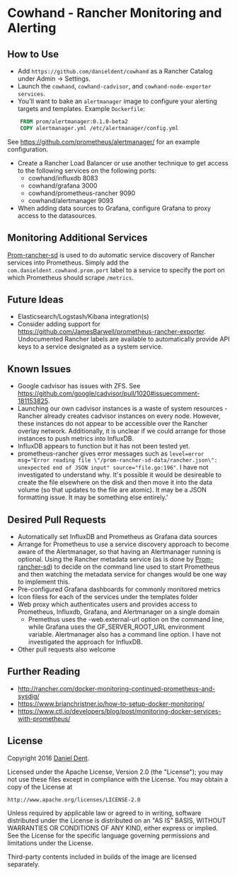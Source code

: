 # Cowhand - Rancher Monitoring and Alerting

## How to Use

   * Add `https://github.com/danieldent/cowhand` as a Rancher Catalog under Admin -> Settings.
   * Launch the `cowhand`, `cowhand-cadvisor`, and `cowhand-node-exporter services`.
   * You'll want to bake an `alertmanager` image to configure your alerting targets and templates. Example `Dockerfile`:

```Dockerfile
    FROM prom/alertmanager:0.1.0-beta2
    COPY alertmanager.yml /etc/alertmanager/config.yml
```

See https://github.com/prometheus/alertmanager/ for an example configuration.

   * Create a Rancher Load Balancer or use another technique to get access to the following services on the following ports:
     * cowhand/influxdb 8083
     * cowhand/grafana 3000
     * cowhand/prometheus-rancher 9090
     * cowhand/alertmanager 9093
   * When adding data sources to Grafana, configure Grafana to proxy access to the datasources.

## Monitoring Additional Services

[Prom-rancher-sd](https://github.com/DanielDent/prom-rancher-sd) is used to do automatic service discovery of Rancher services into Prometheus.
Simply add the `com.danieldent.cowhand.prom.port` label to a service to specify the port on which Prometheus should scrape `/metrics`.

## Future Ideas

  * Elasticsearch/Logstash/Kibana integration(s)
  * Consider adding support for https://github.com/JamesBarwell/prometheus-rancher-exporter. Undocumented Rancher labels are available to automatically provide API keys to a service designated as a system service.

## Known Issues

  * Google cadvisor has issues with ZFS. See https://github.com/google/cadvisor/pull/1020#issuecomment-181153825.
  * Launching our own cadvisor instances is a waste of system resources - Rancher already creates cadvisor instances on every node. However, these instances do not appear to be accessible over the Rancher overlay network. Additionally, it is unclear if we could arrange for those instances to push metrics into InfluxDB.
  * InfluxDB appears to function but it has not been tested yet.
  * prometheus-rancher gives error messages such as `level=error msg="Error reading file \"/prom-rancher-sd-data/rancher.json\": unexpected end of JSON input" source="file.go:196"`. I have not investigated to understand why. It's possible it would be desireable to create the file elsewhere on the disk and then move it into the data volume (so that updates to the file are atomic). It may be a JSON formatting issue. It may be something else entirely.'


## Desired Pull Requests

  * Automatically set InfluxDB and Prometheus as Grafana data sources
  * Arrange for Prometheus to use a service discovery approach to become aware of the Alertmanager, so that having an Alertmanager running is optional. Using the Rancher metadata service (as is done by [Prom-rancher-sd](https://github.com/DanielDent/prom-rancher-sd)) to decide on the command line used to start Prometheus and then watching the metadata service for changes would be one way to implement this.
  * Pre-configured Grafana dashboards for commonly monitored metrics
  * Icon filess for each of the services under the templates folder
  * Web proxy which authenticates users and provides access to Prometheus, Influxdb, Grafana, and Alertmanager on a single domain
    * Premethus uses the -web.external-url option on the command line, while Grafana uses the GF_SERVER_ROOT_URL environment variable. Alertmanager also has a command line option. I have not investigated the approach for InfluxDB.
  * Other pull requests also welcome

## Further Reading

   * http://rancher.com/docker-monitoring-continued-prometheus-and-sysdig/
   * https://www.brianchristner.io/how-to-setup-docker-monitoring/
   * https://www.ctl.io/developers/blog/post/monitoring-docker-services-with-prometheus/

## License

Copyright 2016 [Daniel Dent](https://www.danieldent.com/).

Licensed under the Apache License, Version 2.0 (the "License");
you may not use these files except in compliance with the License.
You may obtain a copy of the License at

    http://www.apache.org/licenses/LICENSE-2.0

Unless required by applicable law or agreed to in writing, software
distributed under the License is distributed on an "AS IS" BASIS,
WITHOUT WARRANTIES OR CONDITIONS OF ANY KIND, either express or implied.
See the License for the specific language governing permissions and
limitations under the License.

Third-party contents included in builds of the image are licensed separately.

